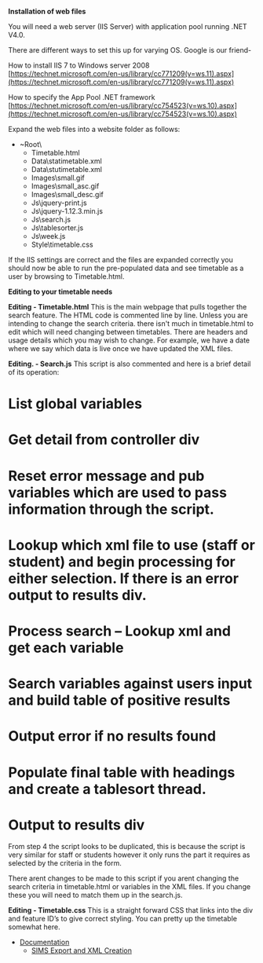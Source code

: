 **Installation of web files**

You will need a web server (IIS Server) with application pool running .NET V4.0.

There are different ways to set this up for varying OS.
Google is our friend-

How to install IIS 7 to Windows server 2008
[https://technet.microsoft.com/en-us/library/cc771209(v=ws.11).aspx](https://technet.microsoft.com/en-us/library/cc771209(v=ws.11).aspx)

How to specify the App Pool .NET framework
[https://technet.microsoft.com/en-us/library/cc754523(v=ws.10).aspx](https://technet.microsoft.com/en-us/library/cc754523(v=ws.10).aspx)


Expand the web files into a website folder as follows:

* ~Root\
	* Timetable.html
	* Data\statimetable.xml
	* Data\stutimetable.xml
	* Images\small.gif
	* Images\small_asc.gif
	* Images\small_desc.gif
	* Js\jquery-print.js
	* Js\jquery-1.12.3.min.js
	* Js\search.js
	* Js\tablesorter.js
	* Js\week.js
	* Style\timetable.css

If the IIS settings are correct and the files are expanded correctly you should now be able to run the pre-populated data and see timetable as a user by browsing to Timetable.html.


**Editing to your timetable needs**

**Editing - Timetable.html**
This is the main webpage that pulls together the search feature. The HTML code is commented line by line.
Unless you are intending to change the search criteria. there isn't much in timetable.html to edit which will need changing between timetables. There are headers and usage details which you may wish to change. For example, we have a date where we say which data is live once we have updated the XML files.


**Editing. - Search.js**
This script is also commented and here is a brief detail of its operation:
# List global variables
# Get detail from controller div
# Reset error message and pub variables which are used to pass information through the script.
# Lookup which xml file to use (staff or student) and begin processing for either selection. If there is an error output to results div.
# Process search – Lookup xml and get each variable
# Search variables against users input and build table of positive results
# Output error if no results found
# Populate final table with headings and create a tablesort thread.
# Output to results div
From step 4 the script looks to be duplicated, this is because the script is very similar for staff or students however it only runs the part it requires as selected by the criteria in the form.

There arent changes to be made to this script if you arent changing the search criteria in timetable.html or variables in the XML files. If you change these you will need to match them up in the search.js.


**Editing - Timetable.css**
This is a straight forward CSS that links into the div and feature ID’s to give correct styling. You can pretty up the timetable somewhat here.


* [Documentation](Documentation)
	* [SIMS Export and XML Creation](SIMS-Export-and-XML-Creation) 


